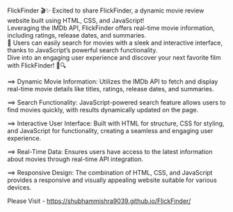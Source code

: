FlickFinder 🎬✨
Excited to share FlickFinder, a dynamic movie review website built using HTML, CSS, and JavaScript! <br>
Leveraging the IMDb API, FlickFinder offers real-time movie information, including ratings, release dates, and summaries.  <br>
🌟 Users can easily search for movies with a sleek and interactive interface, thanks to JavaScript’s powerful search functionality.  <br>
Dive into an engaging user experience and discover your next favorite film with FlickFinder! 🍿🔍

==>  Dynamic Movie Information: Utilizes the IMDb API to fetch and display real-time movie details like titles, ratings, release dates, and summaries. <br>

==>  Search Functionality: JavaScript-powered search feature allows users to find movies quickly, with results dynamically updated on the page. <br>

==>  Interactive User Interface: Built with HTML for structure, CSS for styling, and JavaScript for functionality, creating a seamless and engaging user experience. <br>

==>  Real-Time Data: Ensures users have access to the latest information about movies through real-time API integration. <br>

==>  Responsive Design: The combination of HTML, CSS, and JavaScript provides a responsive and visually appealing website suitable for various devices. <br>

Please  Visit - https://shubhammishra9039.github.io/FlickFinder/
